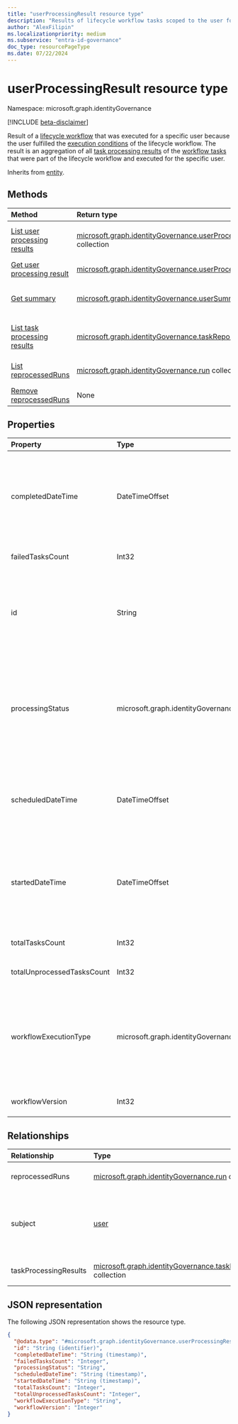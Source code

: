 ```yaml
---
title: "userProcessingResult resource type"
description: "Results of lifecycle workflow tasks scoped to the user for whom the tasks were run. Total tasks are shown along with individual results for unprocessed tasks, and processing status for the results"
author: "AlexFilipin"
ms.localizationpriority: medium
ms.subservice: "entra-id-governance"
doc_type: resourcePageType
ms.date: 07/22/2024
---
```


# userProcessingResult resource type

Namespace: microsoft.graph.identityGovernance

[!INCLUDE [beta-disclaimer](../../includes/beta-disclaimer.md)]

Result of a [lifecycle workflow](../resources/identitygovernance-workflow.md) that was executed for a specific user because the user fulfilled the [execution conditions](../resources/identitygovernance-workflowexecutionconditions.md) of the lifecycle workflow. The result is an aggregation of all [task processing results](../resources/identitygovernance-taskprocessingresult.md) of the [workflow tasks](../resources/identitygovernance-task.md) that were part of the lifecycle workflow and executed for the specific user.

Inherits from [entity](../resources/entity.md).

## Methods

|Method|Return type|Description|
|:---|:---|:---|
|[List user processing results](../api/identitygovernance-workflow-list-userprocessingresults.md)|[microsoft.graph.identityGovernance.userProcessingResult](../resources/identitygovernance-userprocessingresult.md) collection|Get a list of the [userProcessingResult](../resources/identitygovernance-userprocessingresult.md) objects and their properties.|
|[Get user processing result](../api/identitygovernance-userprocessingresult-get.md)|[microsoft.graph.identityGovernance.userProcessingResult](../resources/identitygovernance-userprocessingresult.md)|Get a user processing result.|
|[Get summary](../api/identitygovernance-userprocessingresult-summary.md)|[microsoft.graph.identityGovernance.userSummary](../resources/identitygovernance-usersummary.md)|Provides a summary of user processing results for a specified time period.|
|[List task processing results](../api/identitygovernance-userprocessingresult-list-taskprocessingresults.md)|[microsoft.graph.identityGovernance.taskReport](../resources/identitygovernance-taskprocessingresult.md) collection|Get a list of the [taskProcessingResult](../resources/identitygovernance-taskprocessingresult.md) objects and their properties.|
|[List reprocessedRuns](../api/identitygovernance-userprocessingresult-list-reprocessedruns.md)|[microsoft.graph.identityGovernance.run](../resources/identitygovernance-run.md) collection|Get a list of the workflow's reprocessed runs.|
|[Remove reprocessedRuns](../api/identitygovernance-userprocessingresult-delete-reprocessedruns.md)|None|Delete a reprocessed run object.|

## Properties

|Property|Type|Description|
|:---|:---|:---|
|completedDateTime|DateTimeOffset|The date time that the workflow execution for a user completed. Value is null if the workflow hasn't completed.<br><br>Supports `$filter`(`lt`, `le`, `gt`, `ge`, `eq`, `ne`) and `$orderby`.|
|failedTasksCount|Int32|The number of tasks that failed in the workflow execution.|
|id|String|Identifier used for individually addressing a specific user processing result. Inherited from [entity](../resources/entity.md).<br><br>Supports `$filter`(`eq`, `ne`) and `$orderby`.|
|processingStatus|microsoft.graph.identityGovernance.lifecycleWorkflowProcessingStatus|The workflow execution status. The possible values are: `queued`, `inProgress`, `completed`, `completedWithErrors`, `canceled`, `failed`, `unknownFutureValue`.<br><br>Supports `$filter`(`eq`, `ne`) and `$orderby`.|
|scheduledDateTime|DateTimeOffset|The date time that the workflow is scheduled to be executed for a user.<br><br>Supports `$filter`(`lt`, `le`, `gt`, `ge`, `eq`, `ne`) and `$orderby`.|
|startedDateTime|DateTimeOffset|The date time that the workflow execution started. Value is `null` if the workflow execution hasn't started.<br><br>Supports `$filter`(`lt`, `le`, `gt`, `ge`, `eq`, `ne`) and `$orderby`.|
|totalTasksCount|Int32|The total number of tasks that in the workflow execution.|
|totalUnprocessedTasksCount|Int32|The total number of unprocessed tasks for the workflow.|
|workflowExecutionType|microsoft.graph.identityGovernance.workflowExecutionType|Describes the execution type of the workflow. The possible values are: `scheduled`, `onDemand`, `unknownFutureValue`, `activatedWithScope`.<br><br>Supports `$filter`(`lt`, `le`, `gt`, `ge`, `eq`, `ne`) and `$orderby`.|
|workflowVersion|Int32|The version of the workflow that was executed.|

## Relationships

|Relationship|Type|Description|
|:---|:---|:---|
|reprocessedRuns|[microsoft.graph.identityGovernance.run](../resources/identitygovernance-run.md) collection|The related reprocessed workflow run.|
|subject|[user](../resources/user.md)|The unique identifier of the user targeted for the `taskProcessingResult`.<br><br>Supports `$filter`(`eq`, `ne`) and `$expand`.|
|taskProcessingResults|[microsoft.graph.identityGovernance.taskProcessingResult](../resources/identitygovernance-taskprocessingresult.md) collection|The associated individual task execution.|

## JSON representation

The following JSON representation shows the resource type.
<!-- {
  "blockType": "resource",
  "keyProperty": "id",
  "@odata.type": "microsoft.graph.identityGovernance.userProcessingResult",
  "baseType": "microsoft.graph.entity",
  "openType": false
}
-->
``` json
{
  "@odata.type": "#microsoft.graph.identityGovernance.userProcessingResult",
  "id": "String (identifier)",
  "completedDateTime": "String (timestamp)",
  "failedTasksCount": "Integer",
  "processingStatus": "String",
  "scheduledDateTime": "String (timestamp)",
  "startedDateTime": "String (timestamp)",
  "totalTasksCount": "Integer",
  "totalUnprocessedTasksCount": "Integer",
  "workflowExecutionType": "String",
  "workflowVersion": "Integer"
}
```
